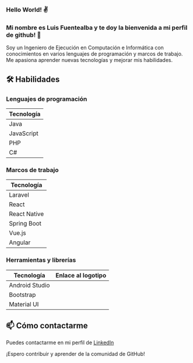 ### Hello World! ✌️ 
### Mi nombre es **Luis Fuentealba** y te doy la bienvenida a mi perfil de github! 🤗

>>>>>>>>>>>>>>>>>>>>>


Soy un Ingeniero de Ejecución en Computación e Informática con conocimientos en varios lenguajes de programación y marcos de trabajo. Me apasiona aprender nuevas tecnologías y mejorar mis habilidades.

## 🛠 Habilidades

### Lenguajes de programación
| Tecnología | 
|------------|
| Java       | 
| JavaScript | 
| PHP        | 
| C#         |

### Marcos de trabajo
| Tecnología |
|------------|
| Laravel    |
| React      |
| React Native |
| Spring Boot |
| Vue.js     |
| Angular    |

### Herramientas y librerías
| Tecnología | Enlace al logotipo |
|------------|-------------|
| Android Studio |
| Bootstrap  |
| Material UI |



## 📫 Cómo contactarme

Puedes contactarme en mi perfil de [LinkedIn](https://www.linkedin.com/in/lfuentealbap/)

¡Espero contribuir y aprender de la comunidad de GitHub!
